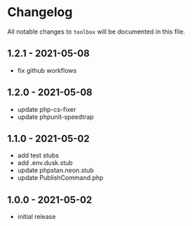 # Changelog

All notable changes to `toolbox` will be documented in this file.

## 1.2.1 - 2021-05-08

- fix github workflows

## 1.2.0 - 2021-05-08

- update php-cs-fixer
- update phpunit-speedtrap

## 1.1.0 - 2021-05-02

- add test stubs
- add .env.dusk.stub
- update phpstan.neon.stub
- update PublishCommand.php

## 1.0.0 - 2021-05-02

- initial release

